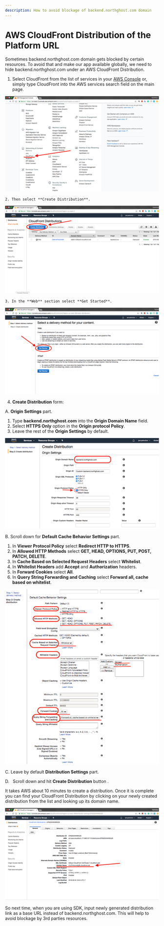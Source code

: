 ```yaml
---
description: How to avoid blockage of backend.northghost.com domain
---
```


# AWS CloudFront Distribution of the Platform URL

Sometimes backend.northghost.com domain gets blocked by certain resources. To avoid that and make our app available globally, we need to hide backend.northghost.com under an AWS CloudFront Distribution.

1. Select CloudFront from the list of services in your [AWS Console](https://aws.amazon.com/) or, simply type CloudFront into the AWS services search field on the main page.     

![](../../.gitbook/assets/aws_console.png)

    2. Then select **Create Distribution**.  

![](../../.gitbook/assets/cloudfront_distribution.png)

    3. In the **Web** section select **Get Started**.  

![](../../.gitbook/assets/cloudfront_web_section.png)

   4. **Create Distribution** form:

A. **Origin Settings** part.

1. Type **backend.northghost.com** into the **Origin Domain Name** field.
2. Select **HTTPS Only** option in the **Origin protocol Policy**.
3. Leave the rest of the **Origin Settings** by default.  

![](../../.gitbook/assets/cloudfront_origin_settings.png)

B. Scroll down for **Default Cache Behavior Settings** part.

1. In **Viewer Protocol Policy** select **Redirect HTTP to HTTPS**.
2. In **Allowed HTTP Methods** select **GET, HEAD, OPTIONS, PUT, POST, PATCH, DELETE**.
3. In **Cache Based on Selected Request Headers** select **Whitelist**.
4. In **Whitelist Headers** add **Accept** and **Authorization** headers.
5. In **Forward Cookies** select **All**.
6. In **Query String Forwarding and Caching** select **Forward all, cache based on whitelist**.  

![](../../.gitbook/assets/cloudfront_settings.png)

C. Leave by default **Distribution Settings** part.

D.   Scroll down and hit **Create Distribution** button .

It takes AWS about 10 minutes to create a distribution. Once it is complete you can find your CloudFront Distribution by clicking on your newly created distribution from the list and looking up its domain name.  

![](../../.gitbook/assets/cloudfront_create_distribution.png)

So next time, when you are using SDK, input newly generated distribution link as a base URL instead of backend.northghost.com. This will help to avoid blockage by 3rd parties resources.

